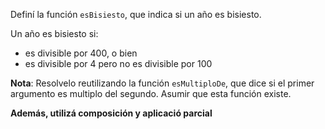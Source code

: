 Definí la función `esBisiesto`, que indica si un año es bisiesto.

Un año es bisiesto si:

* es divisible por 400, o bien
* es divisible por 4 pero no es divisible por 100

**Nota**: Resolvelo reutilizando la función `esMultiploDe`, que dice si el primer argumento es multiplo del segundo. Asumir que esta función existe.

**Además, utilizá composición y aplicació parcial**
